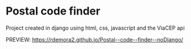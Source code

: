 # Postal code finder

Project created in django using html, css, javascript and the ViaCEP api

PREVIEW: https://rdemora2.github.io/Postal--code--finder--noDjango/
